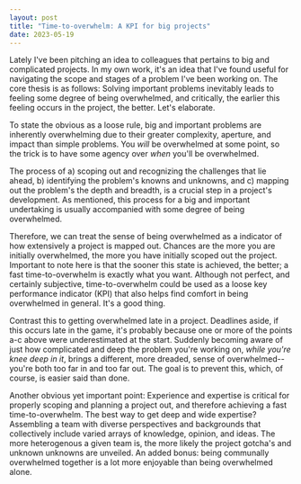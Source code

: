 ```yaml
---
layout: post
title: "Time-to-overwhelm: A KPI for big projects"
date: 2023-05-19
---
```


Lately I've been pitching an idea to colleagues that pertains to big and complicated projects. In my own work, it's an idea that I've found useful for navigating the scope and stages of a problem I've been working on. The core thesis is as follows: Solving important problems inevitably leads to feeling some degree of being overwhelmed, and critically, the earlier this feeling occurs in the project, the better. Let's elaborate.

To state the obvious as a loose rule, big and important problems are inherently overwhelming due to their greater complexity, aperture, and impact than simple problems. You *will* be overwhelmed at some point, so the trick is to have some agency over *when* you'll be overwhelmed.

The process of a) scoping out and recognizing the challenges that lie ahead, b) identifying the problem's knowns and unknowns, and c) mapping out the problem's the depth and breadth, is a crucial step in a project's development. As mentioned, this process for a big and important undertaking is usually accompanied with some degree of being overwhelmed. 

Therefore, we can treat the sense of being overwhelmed as a indicator of how extensively a project is mapped out. Chances are the more you are initially overwhelmed, the more you have initially scoped out the project. Important to note here is that the sooner this state is achieved, the better; a fast time-to-overwhelm is exactly what you want. Although not perfect, and certainly subjective, time-to-overwhelm could be used as a loose key performance indicator (KPI) that also helps find comfort in being overwhelmed in general. It's a good thing.

Contrast this to getting overwhelmed late in a project. Deadlines aside, if this occurs late in the game, it's probably because one or more of the points a-c above were underestimated at the start. Suddenly becoming aware of just how complicated and deep the problem you're working on, *while you're knee deep in it*, brings a different, more dreaded, sense of overwhelmed--you're both too far in and too far out. The goal is to prevent this, which, of course, is easier said than done.

Another obvious yet important point: Experience and expertise is critical for properly scoping and planning a project out, and therefore achieving a fast time-to-overwhelm. The best way to get deep and wide expertise? Assembling a team with diverse perspectives and backgrounds that collectively include varied arrays of knowledge, opinion, and ideas. The more heterogenous a given team is, the more likely the project gotcha's and unknown unknowns are unveiled. An added bonus: being communally overwhelmed together is a lot more enjoyable than being overwhelmed alone.